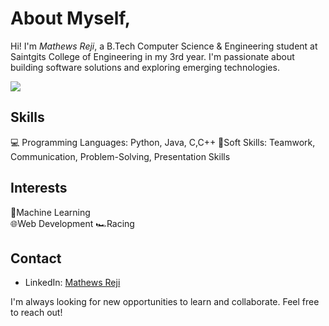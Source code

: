 # About Myself,

Hi! I'm *Mathews Reji*, a B.Tech Computer Science & Engineering student at Saintgits College of Engineering in my 3rd year. I'm passionate about building software solutions and exploring emerging technologies.

![](https://komarev.com/ghpvc/?username=Mathews-Reji&color=ff2800&style=plastic)

## Skills

&#x1F4BB; Programming Languages: Python, Java, C,C++
&#x1F91D;Soft Skills: Teamwork, Communication, Problem-Solving, Presentation Skills

## Interests

&#x1F916;Machine Learning  
&#x1F310;Web Development
&#x1F3CE;Racing

## Contact

* LinkedIn: [Mathews Reji](www.linkedin.com/in/mathews-reji-9870b0290)

I'm always looking for new opportunities to learn and collaborate. Feel free to reach out!
